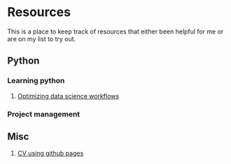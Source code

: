 # Resources

This is a place to keep track of resources that either been helpful for me or are on my list to try out. 

## Python

### Learning python

1. [Optimizing data science workflows](https://towardsdatascience.com/part-1-a-guide-for-optimizing-your-data-science-workflow-53add6481556)


### Project management

## Misc 

1. [CV using github pages](https://elipapa.github.io/markdown-cv/)


